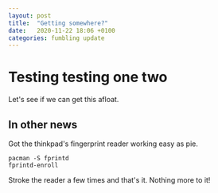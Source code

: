 ```yaml
---
layout: post
title:  "Getting somewhere?"
date:   2020-11-22 18:06 +0100
categories: fumbling update 
---
```

# Testing testing one two
Let's see if we can get this afloat.

## In other news
Got the thinkpad's fingerprint reader working easy as pie.

	pacman -S fprintd
	fprintd-enroll

Stroke the reader a few times and that's it. Nothing more to it!
